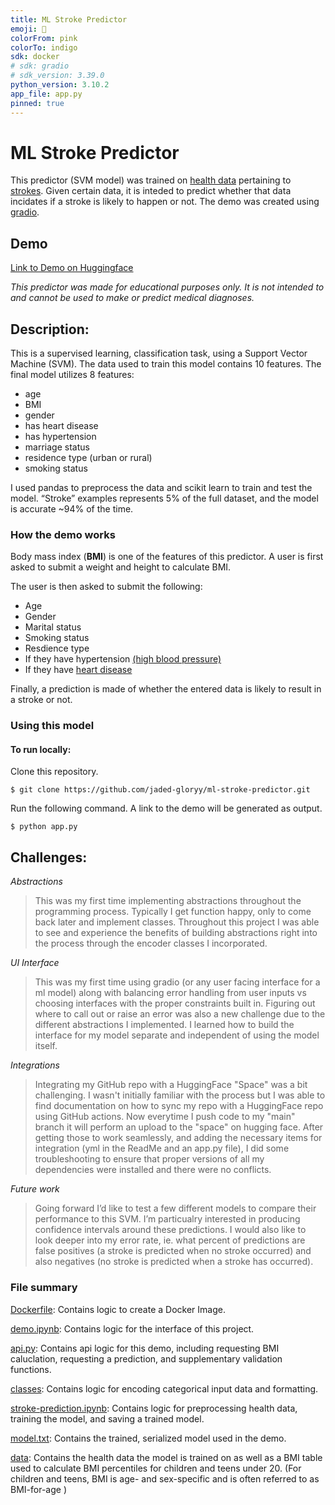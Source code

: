 ```yaml
---
title: ML Stroke Predictor
emoji: 🧪
colorFrom: pink
colorTo: indigo
sdk: docker
# sdk: gradio
# sdk_version: 3.39.0
python_version: 3.10.2
app_file: app.py
pinned: true
---
```


# ML Stroke Predictor

This predictor (SVM model) was trained on [health data](https://www.kaggle.com/fedesoriano/stroke-prediction-dataset) pertaining to [strokes](https://www.cdc.gov/stroke/about.htm#:~:text=A%20stroke%2C%20sometimes%20called%20a,brain%20become%20damaged%20or%20die.). Given certain data, it is inteded to predict whether that data incidates if a stroke is likely to happen or not. The demo was created using [gradio](https://www.gradio.app).

## Demo
[Link to Demo on Huggingface](https://huggingface.co/spaces/jaded-gloryy/ml-stroke-predictor)

*This predictor was made for educational purposes only. It is not intended to and cannot be used to make or predict medical diagnoses.*

## Description:

This is a supervised learning, classification task, using a Support Vector Machine (SVM). The data used to train this model contains 10 features. The final model utilizes 8 features:  
- age
- BMI
- gender
- has heart disease
- has hypertension
- marriage status
- residence type (urban or rural)
- smoking status

I used pandas to preprocess the data and scikit learn to train and test the model. “Stroke” examples represents 5% of the full dataset, and the model is accurate ~94% of the time.

### How the demo works
Body mass index (**BMI**) is one of the features of this predictor. A user is first asked to submit a weight and height to calculate BMI.

The user is then asked to submit the following:
- Age
- Gender
- Marital status
- Smoking status
- Resdience type 
- If they have hypertension [(high blood pressure)](https://www.who.int/news-room/fact-sheets/detail/hypertension#:~:text=Hypertension%20(high%20blood%20pressure)%20is,get%20your%20blood%20pressure%20checked.) 
- If they have [heart disease](https://www.cdc.gov/heartdisease/about.htm#:~:text=The%20term%20“heart%20disease”%20refers,can%20cause%20a%20heart%20attack.)

Finally, a prediction is made of whether the entered data is likely to result in a stroke or not.

### Using this model

#### To run locally:

Clone this repository.
````
$ git clone https://github.com/jaded-gloryy/ml-stroke-predictor.git
````
Run the following command. A link to the demo will be generated as output.
```
$ python app.py
```

## Challenges:

*Abstractions*  
>This was my first time implementing abstractions throughout the programming process. Typically I  get function happy, only to come back later and implement classes. Throughout this project I was able to see and experience the benefits of building abstractions right into the process through the encoder classes I incorporated.

*UI Interface*  
>This was my first time using gradio (or any user facing interface for a ml model) along with balancing error handling from user inputs vs choosing interfaces with the proper constraints built in. Figuring out where to call out or raise an error was also a new challenge due to the different abstractions I implemented. I learned how to build the interface for my model separate and independent of using the model itself.

*Integrations*  
>Integrating my GitHub repo with a HuggingFace "Space" was a bit challenging. I wasn't initially familiar with the process but I was able to find documentation on how to sync my repo with a HuggingFace repo using GitHub actions. Now everytime I push code to my "main" branch it will perform an upload to the "space" on hugging face. After getting those to work seamlessly, and adding the necessary items for integration (yml in the ReadMe and an app.py file), I did some troubleshooting to ensure that proper versions of all my dependencies were installed and there were no conflicts. 

*Future work*  
>Going forward I’d like to test a few different models to compare their performance to this SVM. I’m particualry interested in producing confidence intervals around these predictions. I would also like to look deeper into my error rate, ie. what percent of predictions are false positives (a stroke is predicted when no stroke occurred) and also negatives (no stroke is predicted when a stroke has occurred).

### File summary
[Dockerfile](Dockerfile): Contains logic to create a Docker Image.

[demo.ipynb](demo.ipynb): Contains logic for the interface of this project.

[api.py](api.py): Contains api logic for this demo, including requesting BMI caluclation, requesting a prediction, and supplementary validation functions.

[classes](classes): Contains logic for encoding categorical input data and formatting.

[stroke-prediction.ipynb](stroke-prediction.ipynb): Contains logic for preprocessing health data, training the model, and saving a trained model.

[model.txt](model.txt): Contains the trained, serialized model used in the demo.

[data](data): Contains the health data the model is trained on as well as a BMI table used to calculate BMI percentiles for children and teens under 20. (For children and teens, BMI is age- and sex-specific and is often referred to as BMI-for-age )


<!-- ## Demo
<video src="data/stroke_pred_demo_clipped.mp4" controls autoplay title="Stroke Predictor Demo"></video> -->
